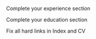 
Complete your experience section

Complete your education section

Fix all hard links in Index and CV